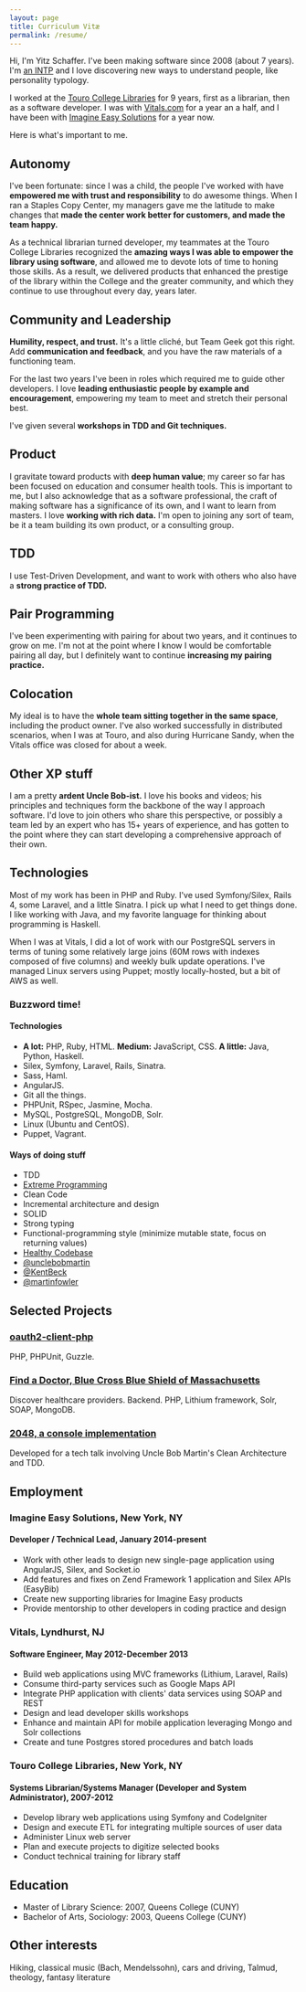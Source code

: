```yaml
---
layout: page
title: Curriculum Vitæ
permalink: /resume/
---
```


Hi, I'm Yitz Schaffer. I've been making software since 2008 (about 7 years). I'm [an INTP](http://www.truity.com/personality-type/intp) and I love discovering new ways to understand people, like personality typology.

I worked at the [Touro College Libraries](http://www.tourolib.org/) for 9 years, first as a librarian, then as a software developer. I was with [Vitals.com](http://www.vitals.com/) for a year an a half, and I have been with [Imagine Easy Solutions](http://www.imagineeasy.com/) for a year now.

Here is what's important to me.

## Autonomy

I've been fortunate: since I was a child, the people I've worked with have **empowered me with trust and responsibility** to do awesome things. When I ran a Staples Copy Center, my managers gave me the latitude to make changes that **made the center work better for customers, and made the team happy.**

As a technical librarian turned developer, my teammates at the Touro College Libraries recognized the **amazing ways I was able to empower the library using software**, and allowed me to devote lots of time to honing those skills. As a result, we delivered products that enhanced the prestige of the library within the College and the greater community, and which they continue to use throughout every day, years later.

## Community and Leadership

**Humility, respect, and trust.** It's a little cliché, but Team Geek got this right. Add **communication and feedback**, and you have the raw materials of a functioning team.

For the last two years I've been in roles which required me to guide other developers. I love **leading enthusiastic people by example and encouragement**, empowering my team to meet and stretch their personal best.

I've given several **workshops in TDD and Git techniques.**

## Product

I gravitate toward products with **deep human value**; my career so far has been focused on education and consumer health tools. This is important to me, but I also acknowledge that as a software professional, the craft of making software has a significance of its own, and I want to learn from masters. I love **working with rich data.** I'm open to joining any sort of team, be it a team building its own product, or a consulting group.

## TDD

I use Test-Driven Development, and want to work with others who also have a **strong practice of TDD.**

## Pair Programming

I've been experimenting with pairing for about two years, and it continues to grow on me. I'm not at the point where I know I would be comfortable pairing all day, but I definitely want to continue **increasing my pairing practice.**

## Colocation

My ideal is to have the **whole team sitting together in the same space**, including the product owner. I've also worked successfully in distributed scenarios, when I was at Touro, and also during Hurricane Sandy, when the Vitals office was closed for about a week.

## Other XP stuff

I am a pretty **ardent Uncle Bob-ist.** I love his books and videos; his principles and techniques form the backbone of the way I approach software. I'd love to join others who share this perspective, or possibly a team led by an expert who has 15+ years of experience, and has gotten to the point where they can start developing a comprehensive approach of their own.

## Technologies

Most of my work has been in PHP and Ruby. I've used Symfony/Silex, Rails 4, some Laravel, and a little Sinatra. I pick up what I need to get things done. I like working with Java, and my favorite language for thinking about programming is Haskell.

When I was at Vitals, I did a lot of work with our PostgreSQL servers in terms of tuning some relatively large joins (60M rows with indexes composed of five columns) and weekly bulk update operations. I've managed Linux servers using Puppet; mostly locally-hosted, but a bit of AWS as well.

### Buzzword time!

#### Technologies

* **A lot:** PHP, Ruby, HTML. **Medium:** JavaScript, CSS. **A little:** Java, Python, Haskell.
* Silex, Symfony, Laravel, Rails, Sinatra.
* Sass, Haml.
* AngularJS.
* Git all the things.
* PHPUnit, RSpec, Jasmine, Mocha.
* MySQL, PostgreSQL, MongoDB, Solr.
* Linux (Ubuntu and CentOS).
* Puppet, Vagrant.

#### Ways of doing stuff

* TDD
* [Extreme Programming](http://xprogramming.com/what-is-extreme-programming/)
* Clean Code
* Incremental architecture and design
* SOLID
* Strong typing
* Functional-programming style (minimize mutable state, focus on returning values)
* [Healthy Codebase](brewhouse.io/blog/2014/11/10/healthy-codebase-and-preparatory-refactoring.html)
* [@unclebobmartin](https://twitter.com/unclebobmartin)
* [@KentBeck](https://twitter.com/KentBeck)
* [@martinfowler](https://twitter.com/martinfowler)

## Selected Projects

### [oauth2-client-php](https://github.com/easybiblabs/oauth2-client-php)

PHP, PHPUnit, Guzzle.

### [Find a Doctor, Blue Cross Blue Shield of Massachusetts](https://findadoctor.bluecrossma.com/)

Discover healthcare providers. Backend. PHP, Lithium framework, Solr, SOAP, MongoDB.

### [2048, a console implementation](https://github.com/yitznewton/2048)

Developed for a tech talk involving Uncle Bob Martin's Clean Architecture and TDD. 


## Employment

### Imagine Easy Solutions, New York, NY

#### Developer / Technical Lead, January 2014-present

* Work with other leads to design new single-page application using AngularJS, Silex, and Socket.io
* Add features and fixes on Zend Framework 1 application and Silex APIs (EasyBib)
* Create new supporting libraries for Imagine Easy products
* Provide mentorship to other developers in coding practice and design

### Vitals, Lyndhurst, NJ 

#### Software Engineer, May 2012-December 2013

* Build web applications using MVC frameworks (Lithium, Laravel, Rails) 
* Consume third-party services such as Google Maps API 
* Integrate PHP application with clients' data services using SOAP and REST 
* Design and lead developer skills workshops 
* Enhance and maintain API for mobile application leveraging Mongo and Solr collections 
* Create and tune Postgres stored procedures and batch loads 

### Touro College Libraries, New York, NY 

#### Systems Librarian/Systems Manager (Developer and System Administrator), 2007-2012 

* Develop library web applications using Symfony and CodeIgniter 
* Design and execute ETL for integrating multiple sources of user data 
* Administer Linux web server 
* Plan and execute projects to digitize selected books 
* Conduct technical training for library staff 


## Education

* Master of Library Science: 2007, Queens College (CUNY) 
* Bachelor of Arts, Sociology: 2003, Queens College (CUNY) 


## Other interests
Hiking, classical music (Bach, Mendelssohn), cars and driving, Talmud, theology, fantasy literature
